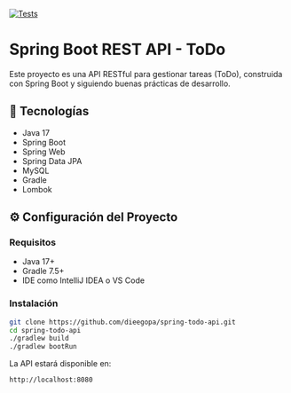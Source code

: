 [![Tests](https://github.com/dieegopa/spring-todo-api/actions/workflows/tests.yml/badge.svg)](https://github.com/dieegopa/spring-todo-api/actions/workflows/tests.yml)

# Spring Boot REST API - ToDo

Este proyecto es una API RESTful para gestionar tareas (ToDo), construida con Spring Boot y siguiendo buenas prácticas de desarrollo.

## 🧰 Tecnologías

- Java 17
- Spring Boot
- Spring Web
- Spring Data JPA
- MySQL
- Gradle
- Lombok

## ⚙️ Configuración del Proyecto

### Requisitos

- Java 17+
- Gradle 7.5+
- IDE como IntelliJ IDEA o VS Code

### Instalación

```bash
git clone https://github.com/dieegopa/spring-todo-api.git
cd spring-todo-api
./gradlew build
./gradlew bootRun
```
La API estará disponible en:
```
http://localhost:8080
```

